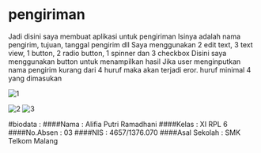 # pengiriman
Jadi disini saya membuat aplikasi untuk pengiriman
Isinya adalah nama pengirim, tujuan, tanggal pengirim dll
Saya menggunakan 2 edit text, 3 text view, 1 button, 2 radio button, 1 spinner dan 3 checkbox
Disini saya menggunakan button untuk menampilkan hasil
Jika user menginputkan nama pengirim kurang dari 4 huruf maka akan terjadi eror. huruf minimal 4 yang dimasukan

![1](https://cloud.githubusercontent.com/assets/22079815/19379102/96dada7e-921a-11e6-9e01-dff029b91adb.JPG)

![2](https://cloud.githubusercontent.com/assets/22079815/19379161/dc91ac6e-921a-11e6-8dbe-08ddab9f8eac.JPG)
![3](https://cloud.githubusercontent.com/assets/22079815/19379191/040b78b0-921b-11e6-8f04-56d4eae0dc1a.JPG)

#biodata :
####Nama : Alifia Putri Ramadhani
####Kelas : XI RPL 6
####No.Absen : 03
####NIS : 4657/1376.070
####Asal Sekolah : SMK Telkom Malang
